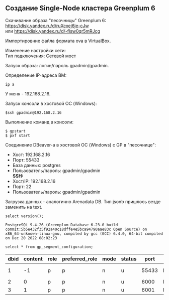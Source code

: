 ## Создание Single-Node кластера Greenplum 6 ##

Скачивание образа "песочницы" Greenplum 6:   
https://disk.yandex.ru/d/ruXcxej6je-cJw   
или https://disk.yandex.ru/d/-flsw0qr5mRJcg   

Импортировние файла формата ova в VirtualBox.   

Изменение настройки сети:   
Тип подключения: Сетевой мост   
   
Запуск образа: логин/пароль gpadmin/gpadmin.   
   
Определение IP-адреса ВМ:  
```
ip a   
```
У меня - 192.168.2.16.
   
Запуск консоли в хостовой ОС (Windows):   
```
$ssh gpadmin@192.168.2.16
```
Выполнение команд в консоли:   
```
$ gpstart   
$ pxf start
```
   
Соединение DBeaver-а в хостовой ОС (Windows) с GP в "песочнице":   
* Хост: 192.168.2.16   
* Порт: 55433   
* База данных: postgres   
* Пользователь/пароль: gpadmin/gpadmin   
**SSH:**   
* Хост/IP: 192.168.2.16   
* Порт: 22   
* Пользователь/пароль: gpadmin/gpadmin
      
Загрузка данных - аналогично Arenadata DB. Тип jsonb пришлось везде заменить на text.   

```   
select version();
```
```
PostgreSQL 9.4.26 (Greenplum Database 6.23.0 build commit:5b5e432f35f92a40c18dffe4e5bca94790aae83c Open Source) on x86_64-unknown-linux-gnu, compiled by gcc (GCC) 6.4.0, 64-bit compiled on Dec 20 2022 08:02:23
```

```
select * from gp_segment_configuration;
```
   
|dbid|content|role|preferred_role|mode|status|port|hostname|address|datadir|
|----|-------|----|--------------|----|------|----|--------|-------|-------|
|1|-1|p|p|n|u|55433|localhost|localhost|/gpdata/gpmaster/gpsne-1|
|2|0|p|p|n|u|6000|localhost.localdomain|localhost|/gpdata/gpdata1/gpsne0|
|3|1|p|p|n|u|6001|localhost.localdomain|localhost|/gpdata/gpdata2/gpsne1|

   
